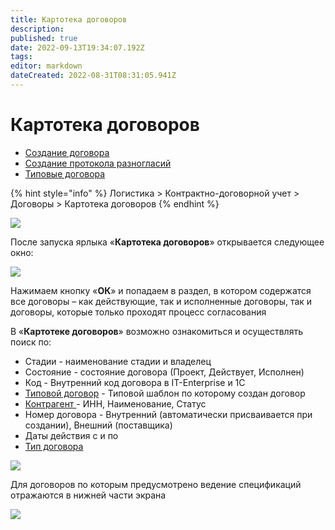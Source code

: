 ```yaml
---
title: Картотека договоров
description: 
published: true
date: 2022-09-13T19:34:07.192Z
tags: 
editor: markdown
dateCreated: 2022-08-31T08:31:05.941Z
---
```


# Картотека договоров

* [Создание договора](dogovora-i-dopolnitelnye-soglasheniya.md)
* [Создание протокола разногласий](sozdanie-protokola-raznoglasii.md)
* [Типовые договора](tipovye-dogovora.md)

{% hint style="info" %}
Логистика > Контрактно-договорной учет > Договоры > Картотека договоров
{% endhint %}

![](<../../.gitbook/assets/1 (74).png>)

После запуска ярлыка «**Картотека договоров**» открывается следующее окно:

![](<../../.gitbook/assets/3 (62).png>)

&#x20;Нажимаем кнопку «**ОК**» и попадаем в раздел, в котором содержатся все договоры – как действующие, так и исполненные договоры, так и договоры, которые только проходят процесс согласования

В «**Картотеке договоров**» возможно ознакомиться и осуществлять поиск по:

* Стадии - наименование стадии и владелец
* Состояние - состояние договора (Проект, Действует, Исполнен)
* Код - Внутренний код договора в IT-Enterprise и 1С
* [Типовой договор](tipovye-dogovora.md) - Типовой шаблон по которому создан договор
* [Контрагент ](../../upravlenie-mdm/spravochnik-kontragentov/)- ИНН, Наименование, Статус
* Номер договора - Внутренний (автоматически присваивается при создании), Внешний (поставщика)
* Даты действия с и по
* [Тип договора](../nsi/tipov-dogovorov.md)&#x20;

![](<../../.gitbook/assets/image (666).png>)

Для договоров по которым предусмотрено ведение спецификаций отражаются в нижней части экрана

![](<../../.gitbook/assets/image (811).png>)
